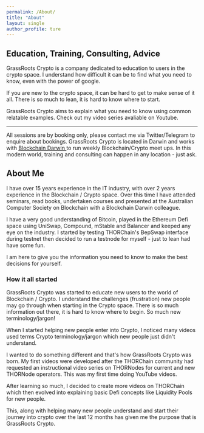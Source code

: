 ```yaml
---
permalink: /About/
title: "About"
layout: single
author_profile: ture
---
```


## Education, Training, Consulting, Advice
GrassRoots Crypto is a company dedicated to education to users in the crypto space. I understand how difficult it can be to find what you need to know, even with the power of google. 

If you are new to the crypto space, it can be hard to get to make sense of it all. There is so much to lean, it is hard to know where to start. 

GrassRoots Crypto aims to explain what you need to know using common relatable examples. Check out my video series avaliable on Youtube. 

---
All sessions are by booking only, please contact me via Twitter/Telegram to enquire about bookings.
GrassRoots Crypto is located in Darwin and works with <a href="https://blockchaindarwin.com/">  Blockchain Darwin </a> to run weekly Blockchain/Crypto meet ups. In this modern world, training and consulting can happen in any location - just ask.

## About Me
I have over 15 years experience in the IT industry, with over 2 years experience in the Blockchain / Crypto space. Over this time I have attended seminars, read books, undertaken courses and presented at the Australian Computer Society on Blockchain with a Blockchain Darwin colleague. 

I have a very good understanding of Bitcoin, played in the Ethereum Defi space using UniSwap, Compound, mStable and Balancer and keeped any eye on the industry. 
I started by testing THORChain's BepSwap interface during testnet then decided to run a testnode for myself - just to lean had have some fun. 

I am here to give you the information you need to know to make the best decisions for yourself.

### How it all started
GrassRoots Crypto was started to educate new users to the world of Blockchain / Crypto. I understand the challenges (frustration) new people may go through when starting in the Crypto space. There is so much information out there, it is hard to know where to begin. So much new terminology/jargon!

When I started helping new people enter into Crypto, I noticed many videos used terms Crypto terminology/jargon which new people just didn't understand.

I wanted to do something different and that's how GrassRoots Crypto was born. My first videos were developed after the THORChain community had requested an instructional video series on THORNodes for current and new THORNode operators. This was my first time doing YouTube videos. 

After learning so much, I decided to create more videos on THORChain which then evolved into explaining basic Defi concepts like Liquidity Pools for new people. 

This, along with helping many new people understand and start their journey into crypto over the last 12 months has given me the purpose that is GrassRoots Crypto. 
